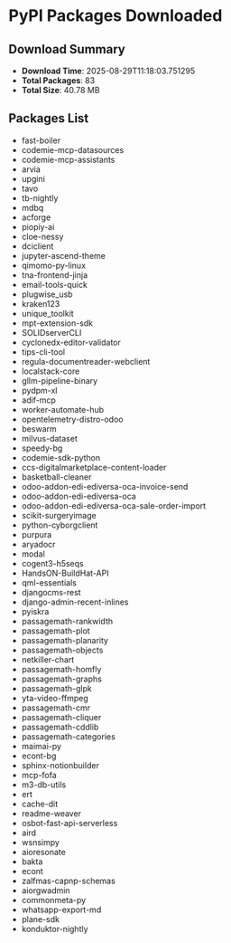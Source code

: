 # PyPI Packages Downloaded

## Download Summary
- **Download Time**: 2025-08-29T11:18:03.751295
- **Total Packages**: 83
- **Total Size**: 40.78 MB

## Packages List
- fast-boiler
- codemie-mcp-datasources
- codemie-mcp-assistants
- arvia
- upgini
- tavo
- tb-nightly
- mdbq
- acforge
- piopiy-ai
- cloe-nessy
- dciclient
- jupyter-ascend-theme
- qimomo-py-linux
- tna-frontend-jinja
- email-tools-quick
- plugwise_usb
- kraken123
- unique_toolkit
- mpt-extension-sdk
- SOLIDserverCLI
- cyclonedx-editor-validator
- tips-cli-tool
- regula-documentreader-webclient
- localstack-core
- gllm-pipeline-binary
- pydpm-xl
- adif-mcp
- worker-automate-hub
- opentelemetry-distro-odoo
- beswarm
- milvus-dataset
- speedy-bg
- codemie-sdk-python
- ccs-digitalmarketplace-content-loader
- basketball-cleaner
- odoo-addon-edi-ediversa-oca-invoice-send
- odoo-addon-edi-ediversa-oca
- odoo-addon-edi-ediversa-oca-sale-order-import
- scikit-surgeryimage
- python-cyborgclient
- purpura
- aryadocr
- modal
- cogent3-h5seqs
- HandsON-BuildHat-API
- qml-essentials
- djangocms-rest
- django-admin-recent-inlines
- pyiskra
- passagemath-rankwidth
- passagemath-plot
- passagemath-planarity
- passagemath-objects
- netkiller-chart
- passagemath-homfly
- passagemath-graphs
- passagemath-glpk
- yta-video-ffmpeg
- passagemath-cmr
- passagemath-cliquer
- passagemath-cddlib
- passagemath-categories
- maimai-py
- econt-bg
- sphinx-notionbuilder
- mcp-fofa
- m3-db-utils
- ert
- cache-dit
- readme-weaver
- osbot-fast-api-serverless
- aird
- wsnsimpy
- aioresonate
- bakta
- econt
- zalfmas-capnp-schemas
- aiorgwadmin
- commonmeta-py
- whatsapp-export-md
- plane-sdk
- konduktor-nightly
